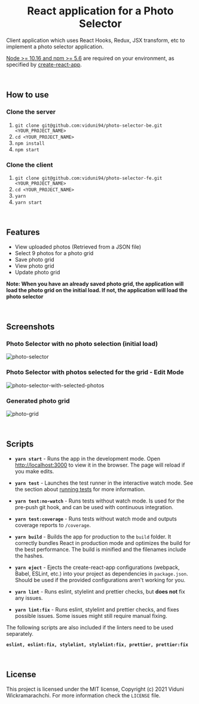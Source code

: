 <div align="center">
  <h1>
    React application for a Photo Selector
  </h1>
</div>

Client application which uses React Hooks, Redux, JSX transform, etc to implement a photo selector application.

[Node >= 10.16 and npm >= 5.6](https://nodejs.org/en/) are required on your environment, as specified by [create-react-app](https://reactjs.org/docs/create-a-new-react-app.html#create-react-app).

&nbsp;

## How to use

### Clone the server
1. `git clone git@github.com:viduni94/photo-selector-be.git <YOUR_PROJECT_NAME>`
2. `cd <YOUR_PROJECT_NAME>`
3. `npm install`
4. `npm start`

### Clone the client
1. `git clone git@github.com:viduni94/photo-selector-fe.git <YOUR_PROJECT_NAME>`
2. `cd <YOUR_PROJECT_NAME>`
3. `yarn`
4. `yarn start`

&nbsp;

## Features

- View uploaded photos (Retrieved from a JSON file)
- Select 9 photos for a photo grid
- Save photo grid
- View photo grid
- Update photo grid

**Note: When you have an already saved photo grid, the application will load the photo grid on the initial load. If not, the application will load the photo selector**

&nbsp;

## Screenshots

### Photo Selector with no photo selection (initial load)
![photo-selector](https://user-images.githubusercontent.com/20037159/121685558-b51b9900-cadd-11eb-898d-1d433dc438b4.png)

### Photo Selector with photos selected for the grid - Edit Mode
![photo-selector-with-selected-photos](https://user-images.githubusercontent.com/20037159/121685612-c4024b80-cadd-11eb-9fbd-8fab442189c5.png)

### Generated photo grid
![photo-grid](https://user-images.githubusercontent.com/20037159/121685634-cc5a8680-cadd-11eb-83a8-9d6cb33edbd5.png)

&nbsp;

## Scripts

- **`yarn start`** - Runs the app in the development mode. Open [http://localhost:3000](http://localhost:3000) to view it in the browser. The page will reload if you make edits.

- **`yarn test`** - Launches the test runner in the interactive watch mode. See the section about [running tests](https://facebook.github.io/create-react-app/docs/running-tests) for more information.

- **`yarn test:no-watch`** - Runs tests without watch mode. Is used for the pre-push git hook, and can be used with continuous integration.

- **`yarn test:coverage`** - Runs tests without watch mode and outputs coverage reports to `/coverage`.

- **`yarn build`** - Builds the app for production to the `build` folder. It correctly bundles React in production mode and optimizes the build for the best performance. The build is minified and the filenames include the hashes.

- **`yarn eject`** - Ejects the create-react-app configurations (webpack, Babel, ESLint, etc.) into your project as dependencies in `package.json`. Should be used if the provided configurations aren't working for you.

- **`yarn lint`** - Runs eslint, stylelint and prettier checks, but **does not** fix any issues.

- **`yarn lint:fix`** - Runs eslint, stylelint and prettier checks, and fixes possible issues. Some issues might still require manual fixing.

The following scripts are also included if the linters need to be used separately.

**`eslint, eslint:fix, stylelint, stylelint:fix, prettier, prettier:fix`**

&nbsp;

## License

This project is licensed under the MIT license, Copyright (c) 2021 Viduni Wickramarachchi. For more information check the `LICENSE` file.
